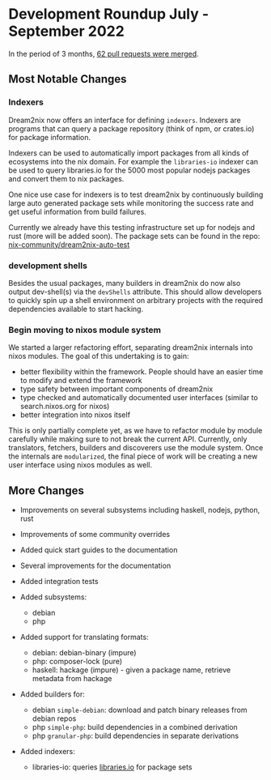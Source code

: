 # Development Roundup July - September 2022

In the period of 3 months, [62 pull requests were merged](https://github.com/nix-community/dream2nix/pulls?q=is%3Apr+sort%3Acreated-asc+merged%3A2022-09+merged%3A2022-08+merged%3A2022-07+).

## Most Notable Changes

### Indexers
Dream2nix now offers an interface for defining `indexers`. Indexers are programs that can query a package repository (think of npm, or crates.io) for package information.

Indexers can be used to automatically import packages from all kinds of ecosystems into the nix domain. For example the `libraries-io` indexer can be used to query libraries.io for the 5000 most popular nodejs packages and convert them to nix packages.

One nice use case for indexers is to test dream2nix by continuously building large auto generated package sets while monitoring the success rate and get useful information from build failures.

Currently we already have this testing infrastructure set up for nodejs and rust (more will be added soon). The package sets can be found in the repo: [nix-community/dream2nix-auto-test](https://github.com/nix-community/dream2nix-auto-test)

### development shells
Besides the usual packages, many builders in dream2nix do now also output dev-shell(s) via the `devShells` attribute. This should allow developers to quickly spin up a shell environment on arbitrary projects with the required dependencies available to start hacking.

### Begin moving to nixos module system
We started a larger refactoring effort, separating dream2nix internals into nixos modules. The goal of this undertaking is to gain:

- better flexibility within the framework. People should have an easier time to modify and extend the framework
- type safety between important components of dream2nix
- type checked and automatically documented user interfaces (similar to search.nixos.org for nixos)
- better integration into nixos itself

This is only partially complete yet, as we have to refactor module by module carefully while making sure to not break the current API. Currently, only translators, fetchers, builders and discoverers use the module system. Once the internals are `modularized`, the final piece of work will be creating a new user interface using nixos modules as well.

## More Changes

- Improvements on several subsystems including haskell, nodejs, python, rust
- Improvements of some community overrides
- Added quick start guides to the documentation
- Several improvements for the documentation
- Added integration tests

- Added subsystems:
  - debian
  - php
- Added support for translating formats:
  - debian: debian-binary (impure)
  - php: composer-lock  (pure)
  - haskell: hackage (impure) - given a package name, retrieve metadata from hackage
- Added builders for:
  - debian `simple-debian`: download and patch binary releases from debian repos
  - php `simple-php`: build dependencies in a combined derivation
  - php `granular-php`: build dependencies in separate derivations
- Added indexers:
  - libraries-io: queries [libraries.io](https://libraries.io/) for package sets
